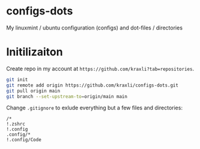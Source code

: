 # configs-dots
My linuxmint / ubuntu configuration (configs) and dot-files / directories


# Initilizaiton

Create repo in my account at `https://github.com/kraxli?tab=repositories`.

```sh
git init
git remote add origin https://github.com/kraxli/configs-dots.git
git pull origin main
git branch --set-upstream-to=origin/main main
```

Change `.gitignore` to exlude everything but a few files and directories:

```git
/*
!.zshrc
!.config
.config/*
!.config/Code
```
